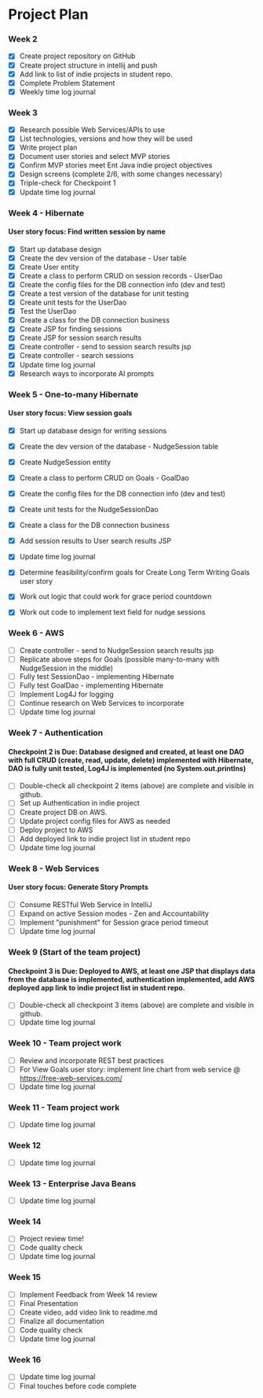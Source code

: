 # Project Plan

### Week 2
- [X] Create project repository on GitHub
- [X] Create project structure in intellij and push
- [X] Add link to list of indie projects in student repo.
- [X] Complete Problem Statement
- [X] Weekly time log journal

### Week 3
- [X] Research possible Web Services/APIs to use
- [X] List technologies, versions and how they will be used
- [X] Write project plan
- [X] Document user stories and select MVP stories 
- [X] Confirm MVP stories meet Ent Java indie project objectives
- [X] Design screens (complete 2/6, with some changes necessary)
- [X] Triple-check for Checkpoint 1
- [X] Update time log journal

### Week 4 - Hibernate
#### User story focus: Find written session by name 
- [X] Start up database design
- [X] Create the dev version of the database - User table
- [X] Create User entity
- [X] Create a class to perform CRUD on session records - UserDao 
- [X] Create the config files for the DB connection info (dev and test)
- [X] Create a test version of the database for unit testing
- [X] Create unit tests for the UserDao
- [X] Test the UserDao
- [X] Create a class for the DB connection business
- [X] Create JSP for finding sessions
- [X] Create JSP for session search results
- [X] Create controller - send to session search results jsp
- [X] Create controller - search sessions
- [X] Update time log journal
- [X] Research ways to incorporate AI prompts

### Week 5 - One-to-many Hibernate
#### User story focus: View session goals
- [X] Start up database design for writing sessions
- [X] Create the dev version of the database - NudgeSession table
- [X] Create NudgeSession entity
- [X] Create a class to perform CRUD on Goals - GoalDao 
- [X] Create the config files for the DB connection info (dev and test)
- [X] Create unit tests for the NudgeSessionDao
- [X] Create a class for the DB connection business
- [X] Add session results to User search results JSP
- [X] Update time log journal
- [X] Determine feasibility/confirm goals for Create Long Term Writing Goals user story 
- [X] Work out logic that could work for grace period countdown
- [X] Work out code to implement text field for nudge sessions


### Week 6 - AWS
- [ ] Create controller - send to NudgeSession search results jsp
- [ ] Replicate above steps for Goals (possible many-to-many with NudgeSession in the middle)
- [ ] Fully test SessionDao - implementing Hibernate
- [ ] Fully test GoalDao - implementing Hibernate
- [ ] Implement Log4J for logging
- [ ] Continue research on Web Services to incorporate
- [ ] Update time log journal

### Week 7 - Authentication
#### Checkpoint 2 is Due: Database designed and created, at least one DAO with full CRUD (create, read, update, delete) implemented with Hibernate, DAO is fully unit tested, Log4J is implemented (no System.out.printlns)
- [ ] Double-check all checkpoint 2 items (above) are complete and visible in github.
- [ ] Set up Authentication in indie project 
- [ ] Create project DB on AWS.
- [ ] Update project config files for AWS as needed
- [ ] Deploy project to AWS
- [ ] Add deployed link to indie project list in student repo
- [ ] Update time log journal

### Week 8 - Web Services
#### User story focus: Generate Story Prompts 
- [ ] Consume RESTful Web Service in IntelliJ 
- [ ] Expand on active Session modes - Zen and Accountability
- [ ] Implement "punishment" for Session grace period timeout
- [ ] Update time log journal

### Week 9 (Start of the team project)
#### Checkpoint 3 is Due: Deployed to AWS, at least one JSP that displays data from the database is implemented, authentication implemented, add AWS deployed app link to indie project list in student repo.
- [ ] Double-check all checkpoint 3 items (above) are complete and visible in github.
- [ ] Update time log journal

### Week 10 - Team project work
- [ ] Review and incorporate REST best practices
- [ ] For View Goals user story: implement line chart from web service @ https://free-web-services.com/
- [ ] Update time log journal

### Week 11 - Team project work
- [ ] Update time log journal

### Week 12
- [ ] Update time log journal

### Week 13 - Enterprise Java Beans
- [ ] Update time log journal


### Week 14
- [ ] Project review time!
- [ ] Code quality check
- [ ] Update time log journal

### Week 15
- [ ] Implement Feedback from Week 14 review
- [ ] Final Presentation
- [ ] Create video, add video link to readme.md
- [ ] Finalize all documentation
- [ ] Code quality check
- [ ] Update time log journal

### Week 16
- [ ] Update time log journal
- [ ] Final touches before code complete
